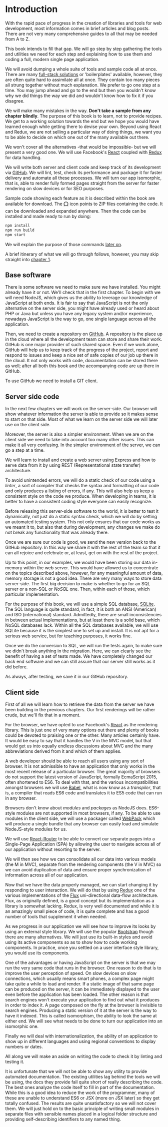 # Introduction

With the rapid pace of progress in the creation of libraries and tools for web development, most information comes in brief articles and blog posts.  There are not very many comprehensive guides to all that may be needed from A to Z.

This book intends to fill that gap. We will go step by step gathering the tools and utilities we need for each step and explaining how to use them and coding a full, modern single page application.

We will avoid dumping a whole suite of tools and sample code all at once. There are many [full-stack solutions](https://github.com/facebook/react/wiki/Complementary-Tools#full-stack-starter-kits) or 'boilerplates' available, however, they are often quite hard to assimilate all at once. They contain too many pieces all strung together without much explanation.  We prefer to go one step at a time.  You may jump ahead and go to the end but then you wouldn't know why we did things the way we did and wouldn't know how to fix it if you disagree.

We will make many mistakes in the way.  **Don't take a sample from any chapter blindly**.  The purpose of this book is to learn, not to provide recipes. We get to a working solution towards the end but we hope you would have learned enough while getting there to devise your own. Beyond using React and Redux, we are not selling a particular way of doing things, we want you to be able to decide on which one out of the many available out there.

We won't cover all the alternatives -that would be impossible- but we will present a very good one. We will use Facebook's [React](https://facebook.github.io/react/index.html) coupled with [Redux](http://redux.js.org/index.html) for data handling.

We will write both server and client code and keep track of its development via [GitHub](https://github.com/).  We will lint, test, check its performance and package it for faster delivery and automate all these processes.  We will turn our app isomorphic, that is, able to render fully formed pages straight from the server for faster rendering on slow devices or for SEO purposes.

Sample code showing each feature as it is described within the book are available for download. The [:o:](00-00) icon points to ZIP files containing the code. It can be downloaded and expanded anywhere. Then the code can be installed and made ready to run by doing:

```sh
npm install
npm run build
npm start
```

We will explain the purpose of those commands [later on](#chapter03).

A brief itinerary of what we will go through follows, however, you may skip straight into [chapter 1](#chapter01).

## Base software

There is some software we need to make sure we have installed.  You might already have it or not.  We'll check that in the first chapter.  To begin with we will need NodeJS, which gives us the ability to leverage our knowledge of JavaScript at both ends.  It is fair to say that JavaScript is not the only alternative on the server side, you might have already used or heard about PHP or Java but unless you have any legacy system and/or experience, nowadays JavaScript is the way to go, one single language across all the application.

Then, we need to create a repository on [GitHub](http://github.com). A repository is the place up in the cloud where all the development team can store and share their work.  GitHub is one major provider of such shared space. Even if we work alone, GitHub will help us to keep track of the progress of the project, report and respond to issues and keep a nice set of safe copies of our job up there in the cloud. It not only works with code, documentation can be stored there as well; after all both this book and the accompanying code are up there in GitHub.

To use GitHub we need to install a GIT client.

## Server side code

In the next few chapters we will work on the server-side. Our browser will show whatever information the server is able to provide so it makes sense to start on that side. Most of what we learn on the server side we will later use on the client side.

Moreover, the server is also a simpler environment.   When we are on the client side we need to take into account too many other issues. This can make it all very confusing.  In the simpler environment of the server, we can go a step at a time.

We will learn to install and create a web server using Express and how to serve data from it by using REST (Representational state transfer) architecture.

To avoid unintended errors, we will do a static check of our code using a *linter*, a sort of compiler that checks the syntax and formatting of our code and only produces a listing of errors, if any.  This will also help us keep a consistent style on the code we produce.  When developing in teams, it is better to have a consistent coding style everyone can easily recognize.

Before releasing this server-side software to the world, it is better to test it dynamically, not just do a static syntax check, which we will do by setting an automated testing system.  This not only ensures that our code works as we meant it to, but also that during development, any changes we make do not break any functionality that was already there.

Once we are sure our code is good, we send the new version back to the GitHub repository.  In this way we share it with the rest of the team so that it can all rejoice and celebrate or, at least, get on with the rest of the project.

Up to this point, in our examples, we would have been storing our data in-memory within the web server.  This would have allowed us to concentrate on the topics described above, however, for any meaningful amount of data, memory storage is not a good idea. There are very many ways to store data server-side.  The first big decision to make is whether to go for an SQL server or a non-SQL or *NoSQL* one. Then, within each of those, which particular implementation.  

For the purpose of this book, we will use a simple SQL database, [SQLite](https://www.sqlite.org/). The SQL language is quite standard, in fact, it is both an ANSI (American) and ISO (international) standard. Admittedly, there are small inconsistencies in between actual implementations, but at least there is a solid base, which NoSQL databases lack.  Within all the SQL databases available, we will use SQLite because it is the simplest one to set up and install.  It is not apt for a serious web service, but for teaching purposes, it works fine.

Once we do the conversion to SQL, we will run the tests again, to make sure we didn't break anything in the migration.  Here, we can clearly see the benefit of having a set of tests made.  We have completely changed our back end software and we can still assure that our server still works as it did before.

As always, after testing, we save it in our GitHub repository.

## Client side

First of all we will learn how to retrieve the data from the server we have been building in the previous chapters.  Our first renderings will be rather crude, but we'll fix that in a moment.

For the browser, we have opted to use Facebook's [React](http://facebook.github.io/react/) as the rendering library.  This is just one of very many options out there and plenty of books could be devoted to praising one or the other.  Many articles certainly have.  It would be easy to say that it handles the V in the MVC model, but that would get us into equally endless discussions about MVC and the many abbreviations derived from it and which of them applies.

A web developer should be able to reach all users using any sort of browser.  It is not admissible to have an application that only works in the most recent release of a particular browser.  The great majority of browsers do not support the latest version of JavaScript, formally EcmaScript 2015, often shortened to ES6.  To deal with that, and the various incompatibilities amongst browsers we will use [Babel](http://babeljs.io/), what is now know as a *transpiler*, that is, a compiler that reads ES6 code and translates it to ES5 code that can run in any browser.

Browsers don't know about *modules* and *packages* as NodeJS does. ES6-style modules are not supported in most browsers, if any. To be able to use modules in the client side, we will use a packager called [WebPack](http://webpack.github.io/) which will produce a single bundle that any browser can easily load and simulate NodeJS-style modules for us.

We will use [React-Router](https://github.com/rackt/react-router) to be able to convert our separate pages into a Single-Page Application (SPA) by allowing the user to navigate across all of our application without resorting to the server.

We will then see how we can consolidate all our data into various models (the M in MVC), separate from the rendering components (the V in MVC) so we can avoid duplication of data and ensure proper synchronization of information across all of our application.

Now that we have the data properly managed, we can start changing it by responding to user interaction. We will do that by using [Redux](http://redux.js.org/index.html) one of the various implementations of the [Flux](https://facebook.github.io/flux/) uni-directional data-flow architecture.   Flux, as originally defined, is a good concept but its implementation as a library is somewhat lacking. Redux, is very well documented and while it is an amazingly small piece of code, it is quite complete and has a good number of tools that supplement it when needed.

As we progress in our application we will see how to improve its looks by using an external style library.  We will use the popular [Bootstrap](http://getbootstrap.com/) though there are many alternatives. We will just use its built-in styles and avoid using its active components so as to show how to code working components.  In practice, once you settled on a user interface style library, you would use its components.

One of the advantages or having JavaScript on the server is that we may run the very same code that runs in the browser. One reason to do that is to improve the user perception of speed.  On slow devices on slow connections, which usually means smart phones, a complex page might take quite a while to load and render.  If a static image of that same page can be produced on the server, it can be immediately displayed to the user even before the application has been loaded.  The other reason is that search engines won't execute your application to find out what it produces in order to index it. A page composed on the fly at the browser is invisible to search engines. Producing a static version of it at the server is the way to have it indexed.  This is called isomorphism, the ability to look the same at either end. We will see what needs to be done to turn our application into an isomorphic one.

Finally we will deal with internationalization, the ability of an application to show up in different languages and using regional conventions to display numbers or dates.

All along we will make an aside on writing the code to check it by linting and testing it.

It is unfortunate that we will not be able to show any utility to provide automated documentation.  The existing utilities lag behind the tools we will be using, the docs they provide fall quite short of really describing the code.  The best ones analyze the code itself to fill in part of the documentation.  While this is a good idea to reduce the work of the programmer, many of these are unable to understand ES6 or JSX (more on JSX later) so they get totally confused.  The results are quite unsatisfactory so we will not cover them.  We will just hold on to the basic principle of writing small modules in separate files with sensible names placed in a logical folder structure and providing self-describing identifiers to any named thing.
